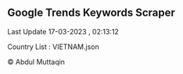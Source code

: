 

## Google Trends Keywords Scraper 
 
Last Update 17-03-2023 , 02:13:12

Country List :
VIETNAM.json



© Abdul Muttaqin 
